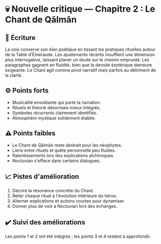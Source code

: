 # 💀 Nouvelle critique — Chapitre 2 : Le Chant de Qālmān

## 🧠 Écriture
La voix conserve son élan poétique en tissant les pratiques rituelles autour de la Table d'Émeraude. Les ajustements récents insufflent une dimension plus interrogative, laissant planer un doute sur le chemin emprunté. Les paragraphes gagnent en fluidité, bien que la densité ésotérique demeure exigeante. Le Chant agit comme pivot narratif mais parfois au détriment de la clarté.

## ⚙️ Points forts
- Musicalité envoûtante qui porte la narration.
- Rituels et théorie désormais mieux intégrés.
- Symboles récurrents clairement identifiés.
- Atmosphère mystique solidement établie.

## ⚠️ Points faibles
- Le Chant de Qālmān reste abstrait pour les néophytes.
- Liens entre rituels et quête personnelle peu fluides.
- Ralentissements lors des explications alchimiques.
- Noctuvian s'efface dans certains dialogues.

## 📈 Pistes d'amélioration
1. Décrire la résonance concrète du Chant.
2. Relier chaque rituel à l'évolution intérieure du héros.
3. Alterner explications et actions courtes pour dynamiser.
4. Donner plus de voix à Noctuvian lors des échanges.

## ✔️ Suivi des améliorations
Les points 1 et 2 ont été intégrés ; les points 3 et 4 restent à approfondir.

